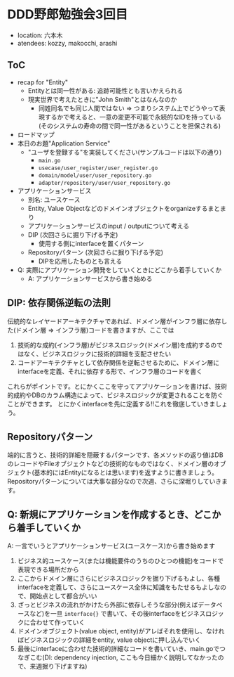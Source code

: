 # DDD野郎勉強会3回目

- location: 六本木
- atendees: kozzy, makocchi, arashi

## ToC

- recap for "Entity"
  - Entityとは同一性がある: 追跡可能性とも言いかえられる
  - 現実世界で考えたときに"John Smith"とはなんなのか
    - 同姓同名でも同じ人間ではない => つまりシステム上でどうやって表現するかで考えると、一意の変更不可能で永続的なIDを持っている(そのシステムの寿命の間で同一性があるということを担保される)
- ロードマップ
- 本日のお題"Application Service"
  - "ユーザを登録する"を実装してください(サンプルコードは以下の通り)
    - `main.go`
    - `usecase/user_register/user_register.go`
    - `domain/model/user/user_repository.go`
    - `adapter/repository/user/user_repository.go`
- アプリケーションサービス
  - 別名: ユースケース
  - Entity, Value Objectなどのドメインオブジェクトをorganizeするまとまり
  - アプリケーションサービスのinput / outputについて考える
  - DIP (次回さらに掘り下げる予定)
    - 使用する側にinterfaceを置くパターン
  - Repositoryパターン (次回さらに掘り下げる予定)
    - DIPを応用したものとも言える
- Q: 実際にアプリケーション開発をしていくときにどこから着手していくか
  - A: アプリケーションサービスから書き始める

## **DIP: 依存関係逆転の法則**

伝統的なレイヤードアーキテクチャであれば、ドメイン層がインフラ層に依存した(ドメイン層 => インフラ層)コードを書きますが、ここでは

1. 技術的な成約(インフラ層)がビジネスロジック(ドメイン層)を成約するのではなく、ビジネスロジックに技術的詳細を支配させたい
2. コードアーキテクチャとして依存関係を逆転させるために、ドメイン層にinterfaceを定義、それに依存する形で、インフラ層のコードを書く

これらがポイントです。とにかくここを守ってアプリケーションを書けば、技術的成約やDBのカラム構造によって、ビジネスロジックが変更されることを防ぐことができます。
とにかくinterfaceを先に定義する!!これを徹底していきましょう。

## Repositoryパターン

端的に言うと、技術的詳細を隠蔽するパターンです、各メソッドの返り値はDBのレコードやFileオブジェクトなどの技術的なものではなく、ドメイン層のオブジェクト(基本的にはEntityになるとは思います)を返すように書きましょう。
Repositoryパターンについては大事な部分なので次週、さらに深堀りしていきます。

## Q: 新規にアプリケーションを作成するとき、どこから着手していくか

A: 一言でいうとアプリケーションサービス(ユースケース)から書き始めます

1. ビジネス的ユースケース(または機能要件のうちのひとつの機能)をコードで表現できる場所だから
2. ここからドメイン層にさらにビジネスロジックを掘り下げるもよし、各種interfaceを定義して、さらにユースケース全体に知識をもたせるもよしなので、開始点として都合がいい
3. ざっとビジネスの流れがかけたら外部に依存しそうな部分(例えばデータベースなど)を一旦 `interface{}` で書いて、その後interfaceをビジネスロジックに合わせて作っていく
4. ドメインオブジェクト(value object, entity)がアレばそれを使用し、なければビジネスロジックの詳細をentity, value objectに押し込んでいく
5. 最後にinterfaceに合わせた技術的詳細なコードを書いていき、main.goでつなぎこむ(DI: dependency injection, ここも今日細かく説明してなかったので、来週掘り下げますね)
